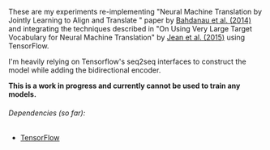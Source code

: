 These are my experiments re-implementing "Neural Machine Translation by Jointly Learning to Align 
and Translate " paper by [Bahdanau et al. (2014)](http://arxiv.org/abs/1409.0473) and integrating 
the techniques described in  "On Using Very Large Target Vocabulary for Neural Machine Translation" 
by [Jean et al. (2015)](http://arxiv.org/abs/1412.2007) using TensorFlow. 

I'm heavily relying on Tensorflow's seq2seq interfaces to construct the model while adding the 
bidirectional encoder.

**This is a work in progress and currently cannot be used to train any models.**

###### Dependencies (so far):

* [TensorFlow](http://tensorflow.org/)